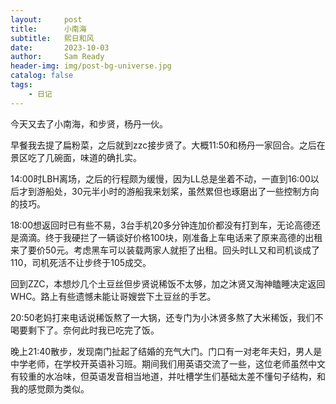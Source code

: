 ```yaml
---
layout:     post
title:      小南海
subtitle:   熙日和风
date:       2023-10-03
author:     Sam Ready
header-img: img/post-bg-universe.jpg
catalog: false
tags:
    - 日记
---
```


今天又去了小南海，和步贤，杨丹一伙。

早餐我去提了扁粉菜，之后就到zzc接步贤了。大概11:50和杨丹一家回合。之后在景区吃了几碗面，味道的确扎实。

14:00时LBH离场，之后的行程颇为缓慢，因为LL总是坐着不动，一直到16:00以后才到游船处，30元半小时的游船我来划桨，虽然累但也琢磨出了一些控制方向的技巧。

18:00想返回时已有些不易，3台手机20多分钟连加价都没有打到车，无论高德还是滴滴。终于我硬拦了一辆谈好价格100块，刚准备上车电话来了原来高德的出租来了要价50元。考虑黑车可以装载两家人就拒了出租。回头时LL又和司机谈成了110，司机死活不让步终于105成交。

回到ZZC，本想炒几个土豆丝但步贤说稀饭不太够，加之沐贤又淘神瞌睡决定返回WHC。路上有些遗憾未能让哥嫂尝下土豆丝的手艺。

20:50老妈打来电话说稀饭熬了一大锅，还专门为小沐贤多熬了大米稀饭，我们不喝要剩下了。奈何此时我已吃完了饭。

晚上21:40散步，发现南门扯起了结婚的充气大门。门口有一对老年夫妇，男人是中学老师，在学校开英语补习班。期间我们用英语交流了一些，这位老师虽然中文有较重的水冶味，但英语发音相当地道，并吐槽学生们基础太差不懂句子结构，和我的感觉颇为类似。